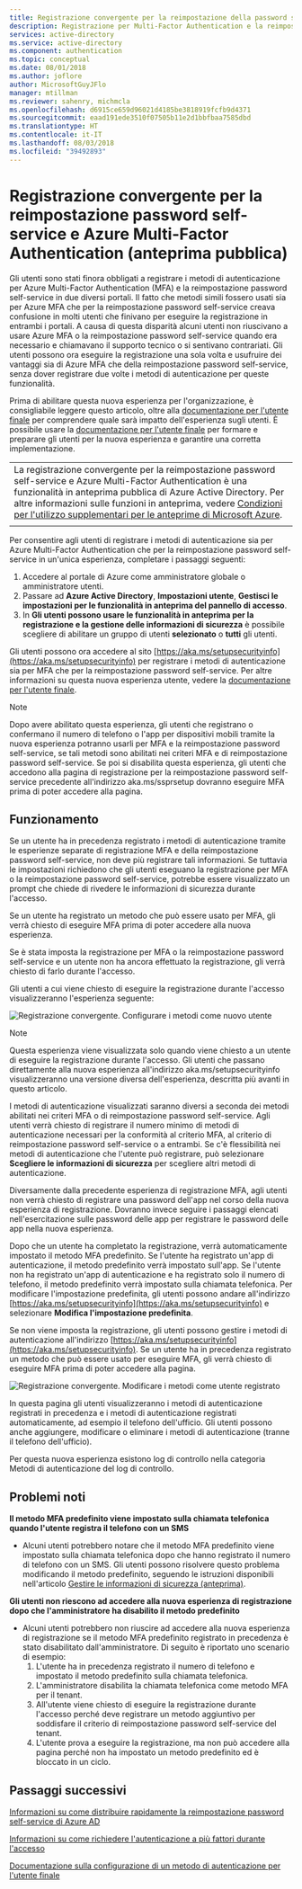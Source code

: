 ```yaml
---
title: Registrazione convergente per la reimpostazione della password self-service e MFA di Azure AD (anteprima pubblica)
description: Registrazione per Multi-Factor Authentication e la reimpostazione password self-service di Azure AD (anteprima pubblica)
services: active-directory
ms.service: active-directory
ms.component: authentication
ms.topic: conceptual
ms.date: 08/01/2018
ms.author: joflore
author: MicrosoftGuyJFlo
manager: mtillman
ms.reviewer: sahenry, michmcla
ms.openlocfilehash: d6915ce659d96021d4185be3818919fcfb9d4371
ms.sourcegitcommit: eaad191ede3510f07505b11e2d1bbfbaa7585dbd
ms.translationtype: HT
ms.contentlocale: it-IT
ms.lasthandoff: 08/03/2018
ms.locfileid: "39492893"
---
```

# <a name="converged-registration-for-self-service-password-reset-and-azure-multi-factor-authentication-public-preview"></a>Registrazione convergente per la reimpostazione password self-service e Azure Multi-Factor Authentication (anteprima pubblica)

Gli utenti sono stati finora obbligati a registrare i metodi di autenticazione per Azure Multi-Factor Authentication (MFA) e la reimpostazione password self-service in due diversi portali. Il fatto che metodi simili fossero usati sia per Azure MFA che per la reimpostazione password self-service creava confusione in molti utenti che finivano per eseguire la registrazione in entrambi i portali. A causa di questa disparità alcuni utenti non riuscivano a usare Azure MFA o la reimpostazione password self-service quando era necessario e chiamavano il supporto tecnico o si sentivano contrariati. Gli utenti possono ora eseguire la registrazione una sola volta e usufruire dei vantaggi sia di Azure MFA che della reimpostazione password self-service, senza dover registrare due volte i metodi di autenticazione per queste funzionalità.  

Prima di abilitare questa nuova esperienza per l'organizzazione, è consigliabile leggere questo articolo, oltre alla [documentazione per l'utente finale](https://aka.ms/securityinfoguide) per comprendere quale sarà impatto dell'esperienza sugli utenti. È possibile usare la [documentazione per l'utente finale](https://aka.ms/securityinfoguide) per formare e preparare gli utenti per la nuova esperienza e garantire una corretta implementazione.

|     |
| --- |
| La registrazione convergente per la reimpostazione password self-service e Azure Multi-Factor Authentication è una funzionalità in anteprima pubblica di Azure Active Directory. Per altre informazioni sulle funzioni in anteprima, vedere [Condizioni per l'utilizzo supplementari per le anteprime di Microsoft Azure](https://azure.microsoft.com/support/legal/preview-supplemental-terms/).|
|     |

Per consentire agli utenti di registrare i metodi di autenticazione sia per Azure Multi-Factor Authentication che per la reimpostazione password self-service in un'unica esperienza, completare i passaggi seguenti:

1. Accedere al portale di Azure come amministratore globale o amministratore utenti.
2. Passare ad **Azure Active Directory**, **Impostazioni utente**, **Gestisci le impostazioni per le funzionalità in anteprima del pannello di accesso**.
3. In **Gli utenti possono usare le funzionalità in anteprima per la registrazione e la gestione delle informazioni di sicurezza** è possibile scegliere di abilitare un gruppo di utenti **selezionato** o **tutti** gli utenti.

Gli utenti possono ora accedere al sito [https://aka.ms/setupsecurityinfo](https://aka.ms/setupsecurityinfo) per registrare i metodi di autenticazione sia per MFA che per la reimpostazione password self-service. Per altre informazioni su questa nuova esperienza utente, vedere la [documentazione per l'utente finale](https://aka.ms/securityinfoguide).  

> [!NOTE]
> Dopo avere abilitato questa esperienza, gli utenti che registrano o confermano il numero di telefono o l'app per dispositivi mobili tramite la nuova esperienza potranno usarli per MFA e la reimpostazione password self-service, se tali metodi sono abilitati nei criteri MFA e di reimpostazione password self-service. Se poi si disabilita questa esperienza, gli utenti che accedono alla pagina di registrazione per la reimpostazione password self-service precedente all'indirizzo aka.ms/ssprsetup dovranno eseguire MFA prima di poter accedere alla pagina.  

## <a name="how-it-works"></a>Funzionamento

Se un utente ha in precedenza registrato i metodi di autenticazione tramite le esperienze separate di registrazione MFA e della reimpostazione password self-service, non deve più registrare tali informazioni. Se tuttavia le impostazioni richiedono che gli utenti eseguano la registrazione per MFA o la reimpostazione password self-service, potrebbe essere visualizzato un prompt che chiede di rivedere le informazioni di sicurezza durante l'accesso.

Se un utente ha registrato un metodo che può essere usato per MFA, gli verrà chiesto di eseguire MFA prima di poter accedere alla nuova esperienza.

Se è stata imposta la registrazione per MFA o la reimpostazione password self-service e un utente non ha ancora effettuato la registrazione, gli verrà chiesto di farlo durante l'accesso.

Gli utenti a cui viene chiesto di eseguire la registrazione durante l'accesso visualizzeranno l'esperienza seguente:

![Registrazione convergente. Configurare i metodi come nuovo utente](./media/concept-registration-mfa-sspr-converged/concept-registration-add-methods.png)

> [!NOTE]
> Questa esperienza viene visualizzata solo quando viene chiesto a un utente di eseguire la registrazione durante l'accesso. Gli utenti che passano direttamente alla nuova esperienza all'indirizzo aka.ms/setupsecurityinfo visualizzeranno una versione diversa dell'esperienza, descritta più avanti in questo articolo.

I metodi di autenticazione visualizzati saranno diversi a seconda dei metodi abilitati nei criteri MFA o di reimpostazione password self-service. Agli utenti verrà chiesto di registrare il numero minimo di metodi di autenticazione necessari per la conformità al criterio MFA, al criterio di reimpostazione password self-service o a entrambi. Se c'è flessibilità nei metodi di autenticazione che l'utente può registrare, può selezionare **Scegliere le informazioni di sicurezza** per scegliere altri metodi di autenticazione.  

Diversamente dalla precedente esperienza di registrazione MFA, agli utenti non verrà chiesto di registrare una password dell'app nel corso della nuova esperienza di registrazione. Dovranno invece seguire i passaggi elencati nell'esercitazione sulle password delle app per registrare le password delle app nella nuova esperienza.  

Dopo che un utente ha completato la registrazione, verrà automaticamente impostato il metodo MFA predefinito. Se l'utente ha registrato un'app di autenticazione, il metodo predefinito verrà impostato sull'app. Se l'utente non ha registrato un'app di autenticazione e ha registrato solo il numero di telefono, il metodo predefinito verrà impostato sulla chiamata telefonica. Per modificare l'impostazione predefinita, gli utenti possono andare all'indirizzo [https://aka.ms/setupsecurityinfo](https://aka.ms/setupsecurityinfo) e selezionare **Modifica l'impostazione predefinita**.  

Se non viene imposta la registrazione, gli utenti possono gestire i metodi di autenticazione all'indirizzo [https://aka.ms/setupsecurityinfo](https://aka.ms/setupsecurityinfo). Se un utente ha in precedenza registrato un metodo che può essere usato per eseguire MFA, gli verrà chiesto di eseguire MFA prima di poter accedere alla pagina.  

![Registrazione convergente. Modificare i metodi come utente registrato](./media/concept-registration-mfa-sspr-converged/concept-registration-edit-methods.png)

In questa pagina gli utenti visualizzeranno i metodi di autenticazione registrati in precedenza e i metodi di autenticazione registrati automaticamente, ad esempio il telefono dell'ufficio. Gli utenti possono anche aggiungere, modificare o eliminare i metodi di autenticazione (tranne il telefono dell'ufficio).  

Per questa nuova esperienza esistono log di controllo nella categoria Metodi di autenticazione del log di controllo.  

## <a name="known-issues"></a>Problemi noti

**Il metodo MFA predefinito viene impostato sulla chiamata telefonica quando l'utente registra il telefono con un SMS**

   * Alcuni utenti potrebbero notare che il metodo MFA predefinito viene impostato sulla chiamata telefonica dopo che hanno registrato il numero di telefono con un SMS. Gli utenti possono risolvere questo problema modificando il metodo predefinito, seguendo le istruzioni disponibili nell'articolo [Gestire le informazioni di sicurezza (anteprima)](../user-help/security-info-manage-settings.md#change-your-info).

**Gli utenti non riescono ad accedere alla nuova esperienza di registrazione dopo che l'amministratore ha disabilito il metodo predefinito**

   * Alcuni utenti potrebbero non riuscire ad accedere alla nuova esperienza di registrazione se il metodo MFA predefinito registrato in precedenza è stato disabilitato dall'amministratore. Di seguito è riportato uno scenario di esempio:
      1. L'utente ha in precedenza registrato il numero di telefono e impostato il metodo predefinito sulla chiamata telefonica.
      2. L'amministratore disabilita la chiamata telefonica come metodo MFA per il tenant.
      3. All'utente viene chiesto di eseguire la registrazione durante l'accesso perché deve registrare un metodo aggiuntivo per soddisfare il criterio di reimpostazione password self-service del tenant.
      4. L'utente prova a eseguire la registrazione, ma non può accedere alla pagina perché non ha impostato un metodo predefinito ed è bloccato in un ciclo.

## <a name="next-steps"></a>Passaggi successivi

[Informazioni su come distribuire rapidamente la reimpostazione password self-service di Azure AD](howto-sspr-deployment.md)

[Informazioni su come richiedere l'autenticazione a più fattori durante l'accesso](howto-mfa-getstarted.md)

[Documentazione sulla configurazione di un metodo di autenticazione per l'utente finale](https://aka.ms/securityinfoguide)